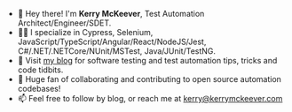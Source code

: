 - 👋 Hey there! I'm <b>Kerry McKeever</b>, Test Automation Architect/Engineer/SDET.
- 👨‍💻 I specialize in Cypress, Selenium, JavaScript/TypeScript/Angular/React/NodeJS/Jest, C#/.NET/.NETCore/NUnit/MSTest, Java/JUnit/TestNG.
- 📝 Visit <a href="https://www.kerrymckeever.com" target="_blank" rel="noopener noreferrer">my blog</a> for software testing and test automation tips, tricks and code tidbits.
- 💑 Huge fan of collaborating and contributing to open source automation codebases!
- 📫 Feel free to follow by blog, or reach me at kerry@kerrymckeever.com

<!---
kpmck/kpmck is a ✨ special ✨ repository because its `README.md` (this file) appears on your GitHub profile.
You can click the Preview link to take a look at your changes.
--->
